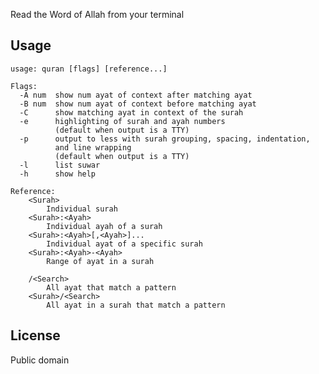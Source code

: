 Read the Word of Allah from your terminal

## Usage

    usage: quran [flags] [reference...]
    
    Flags:
      -A num  show num ayat of context after matching ayat
      -B num  show num ayat of context before matching ayat
      -C      show matching ayat in context of the surah
      -e      highlighting of surah and ayah numbers
              (default when output is a TTY)
      -p      output to less with surah grouping, spacing, indentation,
              and line wrapping
              (default when output is a TTY)
      -l      list suwar
      -h      show help
    
    Reference:
        <Surah>
            Individual surah
        <Surah>:<Ayah>
            Individual ayah of a surah
        <Surah>:<Ayah>[,<Ayah>]...
            Individual ayat of a specific surah
        <Surah>:<Ayah>-<Ayah>
            Range of ayat in a surah
    
        /<Search>
            All ayat that match a pattern
        <Surah>/<Search>
            All ayat in a surah that match a pattern

## License

Public domain
